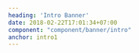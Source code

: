 ```yaml
---
heading: 'Intro Banner'
date: 2018-02-22T17:01:34+07:00
component: "component/banner/intro"
anchor: intro1
---
```


